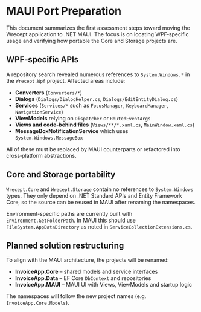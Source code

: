 # MAUI Port Preparation

This document summarizes the first assessment steps toward moving the Wrecept application to .NET MAUI. The focus is on locating WPF‑specific usage and verifying how portable the Core and Storage projects are.

## WPF‑specific APIs

A repository search revealed numerous references to `System.Windows.*` in the `Wrecept.Wpf` project. Affected areas include:

- **Converters** (`Converters/*`)
- **Dialogs** (`Dialogs/DialogHelper.cs`, `Dialogs/EditEntityDialog.cs`)
- **Services** (`Services/*` such as `FocusManager`, `KeyboardManager`, `NavigationService`)
- **ViewModels** relying on `Dispatcher` or `RoutedEventArgs`
- **Views and code‑behind files** (`Views/**/*.xaml.cs`, `MainWindow.xaml.cs`)
- **MessageBoxNotificationService** which uses `System.Windows.MessageBox`

All of these must be replaced by MAUI counterparts or refactored into cross‑platform abstractions.

## Core and Storage portability

`Wrecept.Core` and `Wrecept.Storage` contain no references to `System.Windows` types. They only depend on .NET Standard APIs and Entity Framework Core, so the source can be reused in MAUI after renaming the namespaces.

Environment-specific paths are currently built with `Environment.GetFolderPath`. In MAUI this should use `FileSystem.AppDataDirectory` as noted in `ServiceCollectionExtensions.cs`.

## Planned solution restructuring

To align with the MAUI architecture, the projects will be renamed:

- **InvoiceApp.Core** – shared models and service interfaces
- **InvoiceApp.Data** – EF Core `DbContext` and repositories
- **InvoiceApp.MAUI** – MAUI UI with Views, ViewModels and startup logic

The namespaces will follow the new project names (e.g. `InvoiceApp.Core.Models`).

